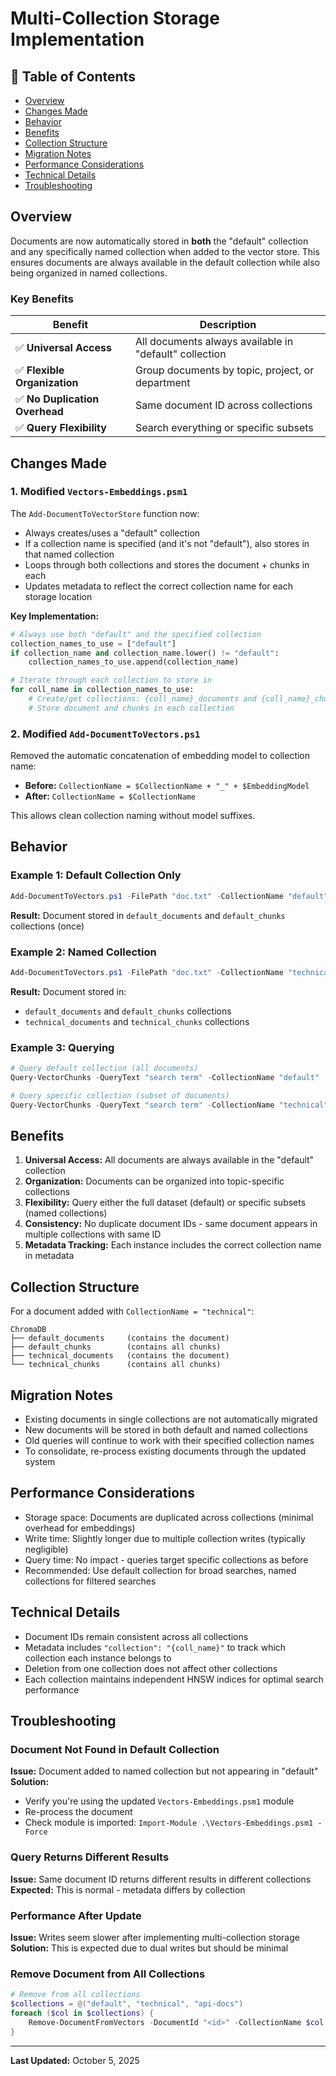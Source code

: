 # Multi-Collection Storage Implementation

## 📑 Table of Contents

- [Overview](#overview)
- [Changes Made](#changes-made)
- [Behavior](#behavior)
- [Benefits](#benefits)
- [Collection Structure](#collection-structure)
- [Migration Notes](#migration-notes)
- [Performance Considerations](#performance-considerations)
- [Technical Details](#technical-details)
- [Troubleshooting](#troubleshooting)

## Overview

Documents are now automatically stored in **both** the "default" collection and any specifically named collection when added to the vector store. This ensures documents are always available in the default collection while also being organized in named collections.

### Key Benefits

| Benefit | Description |
|---------|-------------|
| ✅ **Universal Access** | All documents always available in "default" collection |
| ✅ **Flexible Organization** | Group documents by topic, project, or department |
| ✅ **No Duplication Overhead** | Same document ID across collections |
| ✅ **Query Flexibility** | Search everything or specific subsets |

## Changes Made

### 1. Modified `Vectors-Embeddings.psm1`

The `Add-DocumentToVectorStore` function now:
- Always creates/uses a "default" collection
- If a collection name is specified (and it's not "default"), also stores in that named collection
- Loops through both collections and stores the document + chunks in each
- Updates metadata to reflect the correct collection name for each storage location

**Key Implementation:**
```python
# Always use both "default" and the specified collection
collection_names_to_use = ["default"]
if collection_name and collection_name.lower() != "default":
    collection_names_to_use.append(collection_name)

# Iterate through each collection to store in
for coll_name in collection_names_to_use:
    # Create/get collections: {coll_name}_documents and {coll_name}_chunks
    # Store document and chunks in each collection
```

### 2. Modified `Add-DocumentToVectors.ps1`

Removed the automatic concatenation of embedding model to collection name:
- **Before:** `CollectionName = $CollectionName + "_" + $EmbeddingModel`
- **After:** `CollectionName = $CollectionName`

This allows clean collection naming without model suffixes.

## Behavior

### Example 1: Default Collection Only
```powershell
Add-DocumentToVectors.ps1 -FilePath "doc.txt" -CollectionName "default"
```
**Result:** Document stored in `default_documents` and `default_chunks` collections (once)

### Example 2: Named Collection
```powershell
Add-DocumentToVectors.ps1 -FilePath "doc.txt" -CollectionName "technical"
```
**Result:** Document stored in:
- `default_documents` and `default_chunks` collections
- `technical_documents` and `technical_chunks` collections

### Example 3: Querying
```powershell
# Query default collection (all documents)
Query-VectorChunks -QueryText "search term" -CollectionName "default"

# Query specific collection (subset of documents)
Query-VectorChunks -QueryText "search term" -CollectionName "technical"
```

## Benefits

1. **Universal Access:** All documents are always available in the "default" collection
2. **Organization:** Documents can be organized into topic-specific collections
3. **Flexibility:** Query either the full dataset (default) or specific subsets (named collections)
4. **Consistency:** No duplicate document IDs - same document appears in multiple collections with same ID
5. **Metadata Tracking:** Each instance includes the correct collection name in metadata

## Collection Structure

For a document added with `CollectionName = "technical"`:

```
ChromaDB
├── default_documents     (contains the document)
├── default_chunks        (contains all chunks)
├── technical_documents   (contains the document)
└── technical_chunks      (contains all chunks)
```

## Migration Notes

- Existing documents in single collections are not automatically migrated
- New documents will be stored in both default and named collections
- Old queries will continue to work with their specified collection names
- To consolidate, re-process existing documents through the updated system

## Performance Considerations

- Storage space: Documents are duplicated across collections (minimal overhead for embeddings)
- Write time: Slightly longer due to multiple collection writes (typically negligible)
- Query time: No impact - queries target specific collections as before
- Recommended: Use default collection for broad searches, named collections for filtered searches

## Technical Details

- Document IDs remain consistent across all collections
- Metadata includes `"collection": "{coll_name}"` to track which collection each instance belongs to
- Deletion from one collection does not affect other collections
- Each collection maintains independent HNSW indices for optimal search performance

## Troubleshooting

### Document Not Found in Default Collection
**Issue:** Document added to named collection but not appearing in "default"
**Solution:**
- Verify you're using the updated `Vectors-Embeddings.psm1` module
- Re-process the document
- Check module is imported: `Import-Module .\Vectors-Embeddings.psm1 -Force`

### Query Returns Different Results
**Issue:** Same document ID returns different results in different collections
**Expected:** This is normal - metadata differs by collection

### Performance After Update
**Issue:** Writes seem slower after implementing multi-collection storage  
**Solution:** This is expected due to dual writes but should be minimal

### Remove Document from All Collections
```powershell
# Remove from all collections
$collections = @("default", "technical", "api-docs")
foreach ($col in $collections) {
    Remove-DocumentFromVectors -DocumentId "<id>" -CollectionName $col
}
```

---
**Last Updated:** October 5, 2025
